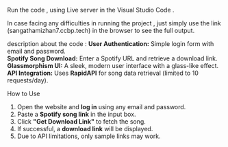 Run the code , using Live server in the Visual Studio Code . 

In case facing any difficulties in running the project , 
just simply use the link (sangathamizhan7.ccbp.tech) in the browser to see the full output.

description about the code :
**User Authentication:** Simple login form with email and password.  
**Spotify Song Download:** Enter a Spotify URL and retrieve a download link.  
**Glassmorphism UI:** A sleek, modern user interface with a glass-like effect.  
**API Integration:** Uses **RapidAPI** for song data retrieval (limited to 10 requests/day).  

How to Use  
1. Open the website and **log in** using any email and password.  
2. Paste a **Spotify song link** in the input box.  
3. Click **"Get Download Link"** to fetch the song.  
4. If successful, a **download link** will be displayed.  
5. Due to API limitations, only sample links may work.  
